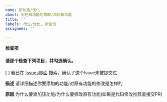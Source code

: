 ```yaml
---
name: 新功能/优化
about: 对已有功能的修改/添加新功能
title: ''
labels: 改进/优化, 新反馈
assignees: ''

---
```


**检查项**
#### 请逐个检查下列项目，并勾选确认。
[ ] 我已在 [Issues界面](https://github.com/3cxc/FixUUID/issues) 搜索，确认了这个Issue未被提交过

**描述**
请详细描述你要添加的功能/对原有功能的修改是怎样的

**原因**
为什么要添加该功能/为什么要修改原有功能(如果是代码修改推荐直接交PR)
